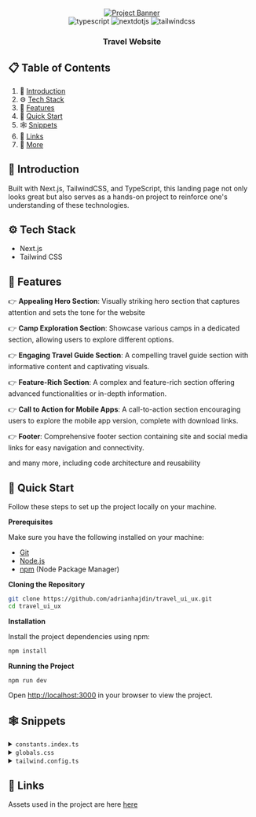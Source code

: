 <div align="center">
  <br />
    <a href="" target="_blank">
      <img src="https://github.com/adrianhajdin/travel_ui_ux/assets/151519281/c72ebf75-847d-4a98-8f8a-24be02dac752" alt="Project Banner">
    </a>
  <br />

  <div>
    <img src="https://img.shields.io/badge/-Typescript-black?style=for-the-badge&logoColor=white&logo=typescript&color=3178C6" alt="typescript" />
    <img src="https://img.shields.io/badge/-Next_JS-black?style=for-the-badge&logoColor=white&logo=nextdotjs&color=000000" alt="nextdotjs" />
    <img src="https://img.shields.io/badge/-Tailwind_CSS-black?style=for-the-badge&logoColor=white&logo=tailwindcss&color=06B6D4" alt="tailwindcss" />
  </div>

  <h3 align="center">Travel Website</h3>

  
</div>

## 📋 <a name="table">Table of Contents</a>

1. 🤖 [Introduction](#introduction)
2. ⚙️ [Tech Stack](#tech-stack)
3. 🔋 [Features](#features)
4. 🤸 [Quick Start](#quick-start)
5. 🕸️ [Snippets](#snippets)
6. 🔗 [Links](#links)
7. 🚀 [More](#more)



## <a name="introduction">🤖 Introduction</a>

Built with Next.js, TailwindCSS, and TypeScript, this landing page not only looks great but also serves as a hands-on project to reinforce one's understanding of these technologies.


## <a name="tech-stack">⚙️ Tech Stack</a>

- Next.js
- Tailwind CSS

## <a name="features">🔋 Features</a>

👉 **Appealing Hero Section**: Visually striking hero section that captures attention and sets the tone for the website

👉 **Camp Exploration Section**: Showcase various camps in a dedicated section, allowing users to explore different options.

👉 **Engaging Travel Guide Section**: A compelling travel guide section with informative content and captivating visuals.

👉 **Feature-Rich Section**: A complex and feature-rich section offering advanced functionalities or in-depth information.

👉 **Call to Action for Mobile Apps**: A call-to-action section encouraging users to explore the mobile app version, complete with download links.

👉 **Footer**: Comprehensive footer section containing site and social media links for easy navigation and connectivity.

and many more, including code architecture and reusability 

## <a name="quick-start">🤸 Quick Start</a>

Follow these steps to set up the project locally on your machine.

**Prerequisites**

Make sure you have the following installed on your machine:

- [Git](https://git-scm.com/)
- [Node.js](https://nodejs.org/en)
- [npm](https://www.npmjs.com/) (Node Package Manager)

**Cloning the Repository**

```bash
git clone https://github.com/adrianhajdin/travel_ui_ux.git
cd travel_ui_ux
```

**Installation**

Install the project dependencies using npm:

```bash
npm install
```

**Running the Project**

```bash
npm run dev
```

Open [http://localhost:3000](http://localhost:3000) in your browser to view the project.

## <a name="snippets">🕸️ Snippets</a>

<details>
<summary><code>constants.index.ts</code></summary>

```typescript
// NAVIGATION
export const NAV_LINKS = [
  { href: '/', key: 'home', label: 'Home' },
  { href: '/', key: 'how_hilink_work', label: 'How Hilink Work?' },
  { href: '/', key: 'services', label: 'Services' },
  { href: '/', key: 'pricing ', label: 'Pricing ' },
  { href: '/', key: 'contact_us', label: 'Contact Us' },
];

// CAMP SECTION
export const PEOPLE_URL = [
  '/person-1.png',
  '/person-2.png',
  '/person-3.png',
  '/person-4.png',
];

// FEATURES SECTION
export const FEATURES = [
  {
    title: 'Real maps can be offline',
    icon: '/map.svg',
    variant: 'green',
    description:
      'We provide a solution for you to be able to use our application when climbing, yes offline maps you can use at any time there is no signal at the location',
  },
  {
    title: 'Set an adventure schedule',
    icon: '/calendar.svg',
    variant: 'green',
    description:
      "Schedule an adventure with friends. On holidays, there are many interesting offers from Hilink. That way, there's no more discussion",
  },
  {
    title: 'Technology using augment reality',
    icon: '/tech.svg',
    variant: 'green',
    description:
      'Technology uses augmented reality as a guide to your hiking trail in the forest to the top of the mountain. Already supported by the latest technology without an internet connection',
  },
  {
    title: 'Many new locations every month',
    icon: '/location.svg',
    variant: 'orange',
    description:
      'Lots of new locations every month, because we have a worldwide community of climbers who share their best experiences with climbing',
  },
];

// FOOTER SECTION
export const FOOTER_LINKS = [
  {
    title: 'Learn More',
    links: [
      'About Hilink',
      'Press Releases',
      'Environment',
      'Jobs',
      'Privacy Policy',
      'Contact Us',
    ],
  },
  {
    title: 'Our Community',
    links: ['Climbing xixixi', 'Hiking hilink', 'Hilink kinthill'],
  },
];

export const FOOTER_CONTACT_INFO = {
  title: 'Contact Us',
  links: [
    { label: 'Admin Officer', value: '123-456-7890' },
    { label: 'Email Officer', value: 'hilink@akinthil.com' },
  ],
};

export const SOCIALS = {
  title: 'Social',
  links: [
    '/facebook.svg',
    '/instagram.svg',
    '/twitter.svg',
    '/youtube.svg',
    '/wordpress.svg',
  ],
};
```

</details>

<details>
<summary><code>globals.css</code></summary>

```typescript
@import url('https://fonts.googleapis.com/css2?family=Inter:wght@400;500;600;700;800&display=swap');

@tailwind base;
@tailwind components;
@tailwind utilities;

* {
  margin: 0;
  padding: 0;
  box-sizing: border-box;
}

body {
  font-family: Inter;
}

@layer utilities {
  .btn_white { 
    @apply  border-white bg-white px-8 py-3 text-green-50
  }
  .btn_white_text  { 
    @apply  border-white bg-white px-8 py-3 text-gray-90
  }
  .btn_green  { 
    @apply  border-green-50 bg-green-50 px-8 py-5 text-white
  }
  .btn_dark_green { 
    @apply  bg-green-90 px-8 py-4 text-white transition-all hover:bg-black
  }
  .btn_dark_green_outline  { 
    @apply border-gray-20 bg-green-90 px-8 py-5 text-white
  }
  
  .max-container {
    @apply mx-auto max-w-[1440px];
  }

  .padding-container {
    @apply px-6 lg:px-20 3xl:px-0;
  }

  .flexCenter {
    @apply flex items-center justify-center;
  }

  .flexBetween {
    @apply flex items-center justify-between;
  }

  .flexStart {
    @apply flex items-center justify-start;
  }

  .flexEnd {
    @apply flex items-center justify-end;
  }

  /* FONTS */
  .regular-64 {
    @apply text-[64px] font-[400] leading-[120%];
  }

  .regular-40 {
    @apply text-[40px] font-[400] leading-[120%];
  }

  .regular-32 {
    @apply text-[32px] font-[400];
  }

  .regular-24 {
    @apply text-[24px] font-[400];
  }

  .regular-20 {
    @apply text-[20px] font-[400];
  }

  .regular-18 {
    @apply text-[18px] font-[400];
  }

  .regular-16 {
    @apply text-[16px] font-[400];
  }

  .regular-14 {
    @apply text-[14px] font-[400];
  }

  .medium-14 {
    @apply text-[14px] font-[600];
  }

  .bold-88 {
    @apply text-[88px] font-[700] leading-[120%];
  }

  .bold-64 {
    @apply text-[64px] font-[700] leading-[120%];
  }

  .bold-52 {
    @apply text-[52px] font-[700] leading-[120%];
  }

  .bold-40 {
    @apply text-[40px] font-[700] leading-[120%];
  }

  .bold-32 {
    @apply text-[32px] font-[700] leading-[120%];
  }

  .bold-20 {
    @apply text-[20px] font-[700];
  }

  .bold-18 {
    @apply text-[18px] font-[700];
  }

  .bold-16 {
    @apply text-[16px] font-[700];
  }

  /* Hero */
  .hero-map {
    @apply absolute right-0 top-0 h-screen w-screen bg-pattern-2 bg-cover bg-center md:-right-28 xl:-top-60;
  }

  /* Camp */
  .camp-quote {
    @apply absolute -right-6 bottom-4 w-[140px] lg:bottom-10 xl:-right-8 xl:w-[186px] 3xl:right-0;
  }

  /* Feature */
  .feature-phone {
    @apply absolute top-[13%] z-10 hidden max-w-[1500px] rotate-[15deg] md:-left-16 lg:flex  3xl:left-20;
  }

  /* Get App */
  .get-app {
    @apply max-container relative flex w-full  flex-col justify-between gap-32 overflow-hidden bg-green-90 bg-pattern bg-cover bg-center bg-no-repeat px-6 py-12 text-white sm:flex-row sm:gap-12 sm:py-24 lg:px-20 xl:max-h-[598px] 2xl:rounded-5xl;
  }
}

/* Hide scrollbar for Chrome, Safari and Opera */
.hide-scrollbar::-webkit-scrollbar {
  display: none;
}

/* Hide scrollbar for IE, Edge and Firefox */
.hide-scrollbar {
  -ms-overflow-style: none; /* IE and Edge */
  scrollbar-width: none; /* Firefox */
}
```

</details>

<details>
<summary><code>tailwind.config.ts</code></summary>

```typescript
/** @type {import('tailwindcss').Config} */
module.exports = {
  content: [
    './pages/**/*.{js,ts,jsx,tsx,mdx}',
    './components/**/*.{js,ts,jsx,tsx,mdx}',
    './app/**/*.{js,ts,jsx,tsx,mdx}',
  ],
  theme: {
    extend: {
      colors: {
        green: {
          50: '#30AF5B',
          90: '#292C27',
        },
        gray: {
          10: '#EEEEEE',
          20: '#A2A2A2',
          30: '#7B7B7B',
          50: '#585858',
          90: '#141414',
        },
        orange: {
          50: '#FF814C',
        },
        blue: {
          70: '#021639',
        },
        yellow: {
          50: '#FEC601',
        },
      },
      backgroundImage: {
        'bg-img-1': "url('/img-1.png')",
        'bg-img-2': "url('/img-2.png')",
        'feature-bg': "url('/feature-bg.png')",
        pattern: "url('/pattern.png')",
        'pattern-2': "url('/pattern-bg.png')",
      },
      screens: {
        xs: '400px',
        '3xl': '1680px',
        '4xl': '2200px',
      },
      maxWidth: {
        '10xl': '1512px',
      },
      borderRadius: {
        '5xl': '40px',
      },
    },
  },
  plugins: [],
};
```

</details>

## <a name="links">🔗 Links</a>

Assets used in the project are here [here](https://drive.google.com/file/d/10bwdMeLAl7scTjrorqtG3v2Z6b4b7S-w/view?usp=sharing)


